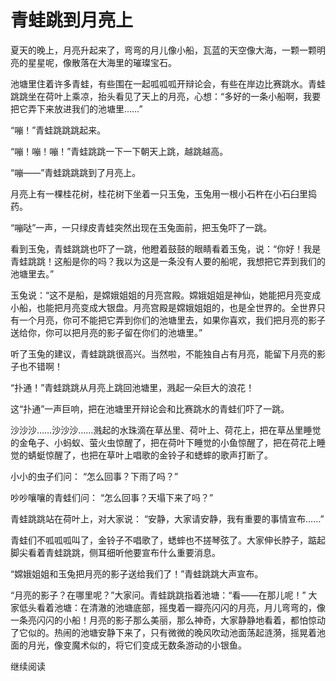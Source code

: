 # 青蛙跳到月亮上

夏天的晚上，月亮升起来了，弯弯的月儿像小船，瓦蓝的天空像大海，一颗一颗明亮的星星呢，像散落在大海里的璀璨宝石。 

池塘里住着许多青蛙，有些围在一起呱呱呱开辩论会，有些在岸边比赛跳水。青蛙跳跳坐在荷叶上乘凉，抬头看见了天上的月亮，心想：“多好的一条小船啊，我要把它弄下来放进我们的池塘里……” 

“嘣！”青蛙跳跳跳起来。 

“嘣！嘣！嘣！”青蛙跳跳一下一下朝天上跳，越跳越高。 

“嘣——”青蛙跳跳跳到了月亮上。 

月亮上有一棵桂花树，桂花树下坐着一只玉兔，玉兔用一根小石杵在小石臼里捣药。 

“嘣哒”一声，一只绿皮青蛙突然出现在玉兔面前，把玉兔吓了一跳。 

看到玉兔，青蛙跳跳也吓了一跳，他瞪着鼓鼓的眼睛看着玉兔，说：“你好！我是青蛙跳跳！这船是你的吗？我以为这是一条没有人要的船呢，我想把它弄到我们的池塘里去。” 

玉兔说：“这不是船，是嫦娥姐姐的月亮宫殿。嫦娥姐姐是神仙，她能把月亮变成小船，也能把月亮变成大银盘。月亮宫殿是嫦娥姐姐的，也是全世界的。全世界只有一个月亮，你可不能把它弄到你们的池塘里去，如果你喜欢，我们把月亮的影子送给你，你可以把月亮的影子留在你们的池塘里。” 

听了玉兔的建议，青蛙跳跳很高兴。当然啦，不能独自占有月亮，能留下月亮的影子也不错啊！ 

“扑通！”青蛙跳跳从月亮上跳回池塘里，溅起一朵巨大的浪花！ 

这“扑通”一声巨响，把在池塘里开辩论会和比赛跳水的青蛙们吓了一跳。 

沙沙沙……沙沙沙……溅起的水珠滴在草丛里、荷叶上、荷花上，把在草丛里睡觉的金龟子、小蚂蚁、萤火虫惊醒了，把在荷叶下睡觉的小鱼惊醒了，把在荷花上睡觉的蜻蜓惊醒了，也把在草叶上唱歌的金铃子和蟋蟀的歌声打断了。 

小小的虫子们问： “怎么回事？下雨了吗？” 

吵吵嚷嚷的青蛙们问： “怎么回事？天塌下来了吗？” 

青蛙跳跳站在荷叶上，对大家说： “安静，大家请安静，我有重要的事情宣布……” 

青蛙们不呱呱呱叫了，金铃子不唱歌了，蟋蟀也不搓琴弦了。大家伸长脖子，踮起脚尖看着青蛙跳跳，侧耳细听他要宣布什么重要消息。 

“嫦娥姐姐和玉兔把月亮的影子送给我们了！”青蛙跳跳大声宣布。 

“月亮的影子？在哪里呢？”大家问。青蛙跳跳指着池塘：“看——在那儿呢！” 大家低头看着池塘：在清澈的池塘底部，摇曳着一瓣亮闪闪的月亮，月儿弯弯的，像一条亮闪闪的小船！月亮的影子那么美丽，那么神奇，大家静静地看着，都怕惊动了它似的。热闹的池塘安静下来了，只有微微的晚风吹动池面荡起涟漪，摇晃着池面的月光，像变魔术似的，将它们变成无数条游动的小银鱼。

 继续阅读
